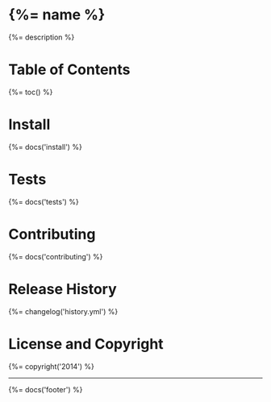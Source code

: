 # {%= name %}
{%= description %}

# Table of Contents
{%= toc() %}

# Install
{%= docs('install') %}

# Tests
{%= docs('tests') %}

# Contributing
{%= docs('contributing') %}

# Release History
{%= changelog('history.yml') %}

# License and Copyright

{%= copyright('2014') %}

***

{%= docs('footer') %}
